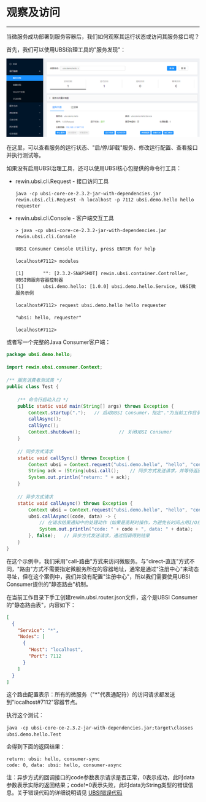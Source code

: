 # 观察及访问

---

当微服务成功部署到服务容器后，我们如何观察其运行状态或访问其服务接口呢？



首先，我们可以使用UBSI治理工具的"服务发现"：

![](discover.png)

在这里，可以查看服务的运行状态、"启/停/卸载"服务、修改运行配置、查看接口并执行测试等。



如果没有启用UBSI治理工具，还可以使用UBSI核心包提供的命令行工具：

- rewin.ubsi.cli.Request - 接口访问工具

  ```
  java -cp ubsi-core-ce-2.3.2-jar-with-dependencies.jar rewin.ubsi.cli.Request -h localhost -p 7112 ubsi.demo.hello hello requester
  ```

- rewin.ubsi.cli.Console - 客户端交互工具

  ```
  > java -cp ubsi-core-ce-2.3.2-jar-with-dependencies.jar rewin.ubsi.cli.Console
  
  UBSI Consumer Console Utility, press ENTER for help
  
  localhost#7112> modules
  
  [1]		"": [2.3.2-SNAPSHOT] rewin.ubsi.container.Controller, UBSI微服务容器控制器
  [1]		ubsi.demo.hello: [1.0.0] ubsi.demo.hello.Service, UBSI微服务示例
  
  localhost#7112> request ubsi.demo.hello hello requester
  
  "ubsi: hello, requester"
  
  localhost#7112>
  ```



或者写一个完整的Java Consumer客户端：

```java
package ubsi.demo.hello;

import rewin.ubsi.consumer.Context;

/** 服务消费者测试类 */
public class Test {

    /** 命令行启动入口 */
    public static void main(String[] args) throws Exception {
        Context.startup(".");   // 启动UBSI Consumer，指定"."为当前工作目录
        callAsync();
        callSync();
        Context.shutdown();              // 关闭UBSI Consumer
    }

    // 同步方式请求
    static void callSync() throws Exception {
        Context ubsi = Context.request("ubsi.demo.hello", "hello", "consumer-sync"); // 创建UBSI请求对象
        String ack = (String)ubsi.call();    // 同步方式发送请求，并等待返回结果
        System.out.println("return: " + ack);
    }

    // 异步方式请求
    static void callAsync() throws Exception {
        Context ubsi = Context.request("ubsi.demo.hello", "hello", "consumer-async"); // 创建UBSI请求对象
        ubsi.callAsync((code, data) -> {
            // 在请求结果通知中的处理动作（如果是高耗时操作，为避免长时间占用I/O线程，应启动单独线程处理）
            System.out.println("code: " + code + ", data: " + data);
        }, false);   // 异步方式发送请求，通过回调得到结果
    }
}
```

在这个示例中，我们采用"call-路由"方式来访问微服务。与"direct-直连"方式不同，"路由"方式不需要指定微服务所在的容器地址，通常是通过"注册中心"来动态寻址，但在这个案例中，我们并没有配置"注册中心"，所以我们需要使用UBSI Consumer提供的"静态路由"机制。

在当前工作目录下手工创建rewin.ubsi.router.json文件，这个是UBSI Consumer的"静态路由表"，内容如下：

```json
[
  {
    "Service": "*",
    "Nodes": [
      {
        "Host": "localhost",
        "Port": 7112
      }
    ]
  }
]
```

这个路由配置表示：所有的微服务（"*"代表通配符）的访问请求都发送到"localhost#7112"容器节点。



执行这个测试：

`java -cp ubsi-core-ce-2.3.2-jar-with-dependencies.jar;target\classes ubsi.demo.hello.Test`

会得到下面的返回结果：

```
return: ubsi: hello, consumer-sync
code: 0, data: ubsi: hello, consumer-async
```



注：异步方式的回调接口的code参数表示请求是否正常，0表示成功，此时data参数表示实际的返回结果；code!=0表示失败，此时data为String类型的错误信息。关于错误代码的详细说明请见 [UBSI错误代码](../appendix/error-code.md)

